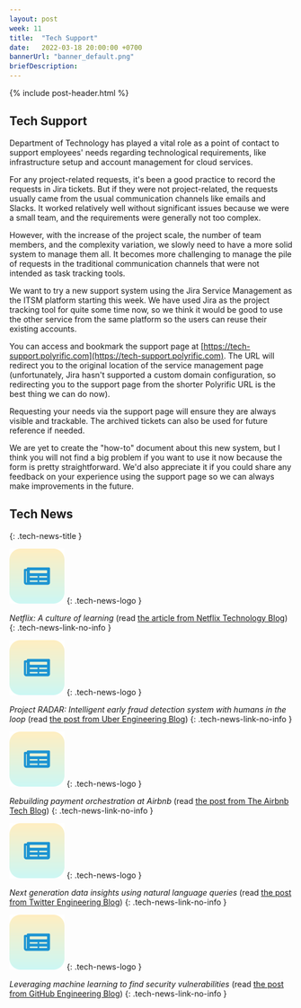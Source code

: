 ```yaml
---
layout: post
week: 11
title:  "Tech Support"
date:   2022-03-18 20:00:00 +0700
bannerUrl: "banner_default.png"
briefDescription: 
---
```


{% include post-header.html %}

## Tech Support

Department of Technology has played a vital role as a point of contact to support employees' needs regarding technological requirements, like infrastructure setup and account management for cloud services.

For any project-related requests, it's been a good practice to record the requests in Jira tickets. But if they were not project-related, the requests usually came from the usual communication channels like emails and Slacks. It worked relatively well without significant issues because we were a small team, and the requirements were generally not too complex.

However, with the increase of the project scale, the number of team members, and the complexity variation, we slowly need to have a more solid system to manage them all. It becomes more challenging to manage the pile of requests in the traditional communication channels that were not intended as task tracking tools.

We want to try a new support system using the Jira Service Management as the ITSM platform starting this week. We have used Jira as the project tracking tool for quite some time now, so we think it would be good to use the other service from the same platform so the users can reuse their existing accounts.

You can access and bookmark the support page at [https://tech-support.polyrific.com](https://tech-support.polyrific.com). The URL will redirect you to the original location of the service management page (unfortunately, Jira hasn't supported a custom domain configuration, so redirecting you to the support page from the shorter Polyrific URL is the best thing we can do now).

Requesting your needs via the support page will ensure they are always visible and trackable. The archived tickets can also be used for future reference if needed.

We are yet to create the "how-to" document about this new system, but I think you will not find a big problem if you want to use it now because the form is pretty straightforward. We'd also appreciate it if you could share any feedback on your experience using the support page so we can always make improvements in the future.

## Tech News
{: .tech-news-title }

![memo](/assets/images/tech-news.svg)
{: .tech-news-logo }

*Netflix: A culture of learning* (read [the article from Netflix Technology Blog](https://netflixtechblog.com/netflix-a-culture-of-learning-394bc7d0f94c))
{: .tech-news-link-no-info }

![memo](/assets/images/tech-news.svg)
{: .tech-news-logo }

*Project RADAR: Intelligent early fraud detection system with humans in the loop* (read [the post from Uber Engineering Blog](https://eng.uber.com/project-radar-intelligent-early-fraud-detection/))
{: .tech-news-link-no-info }

![memo](/assets/images/tech-news.svg)
{: .tech-news-logo }

*Rebuilding payment orchestration at Airbnb* (read [the post from The Airbnb Tech Blog](https://medium.com/airbnb-engineering/rebuilding-payment-orchestration-at-airbnb-341d194a781b))
{: .tech-news-link-no-info }

![memo](/assets/images/tech-news.svg)
{: .tech-news-logo }

*Next generation data insights using natural language queries* (read [the post from Twitter Engineering Blog](https://blog.twitter.com/engineering/en_us/topics/insights/2022/next-generation-data-insights-using-natural-language-queries))
{: .tech-news-link-no-info }

![memo](/assets/images/tech-news.svg)
{: .tech-news-logo }

*Leveraging machine learning to find security vulnerabilities* (read [the post from GitHub Engineering Blog](https://github.blog/2022-02-17-leveraging-machine-learning-find-security-vulnerabilities/))
{: .tech-news-link-no-info }